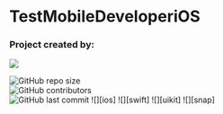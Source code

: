 # TestMobileDeveloperiOS
### Project created by:
<p align="left"> 
<a href="https://github.com/DanilaBolshakov1999">
<img src="https://img.shields.io/badge/DanilaBolshakov1999-blue"/></a>

![GitHub repo size](https://img.shields.io/github/repo-size/DanilaBolshakov1999/TestMobileDeveloperiOS)  
![GitHub contributors](https://img.shields.io/github/contributors/DanilaBolshakov1999/TestMobileDeveloperiOS)   
![GitHub last commit](https://img.shields.io/github/last-commit/DanilaBolshakov1999/TestMobileDeveloperiOS) ![][ios] ![][swift] ![][uikit]  ![][snap]
